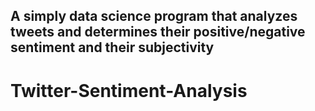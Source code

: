 ## A simply data science program that analyzes tweets and determines their positive/negative sentiment and their subjectivity
# Twitter-Sentiment-Analysis
